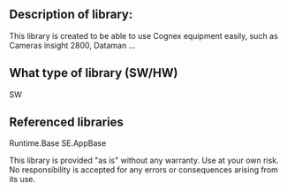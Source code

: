 ## Description of library: 
This library is created to be able to use Cognex equipment easily, such as Cameras insight 2800, Dataman ...

## What type of library (SW/HW)
SW 

## Referenced libraries
Runtime.Base
SE.AppBase

This library is provided "as is" without any warranty. Use at your own risk. No responsibility is accepted for any errors or consequences arising from its use.
